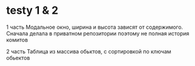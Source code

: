 # testy 1 & 2
1 часть
 Модальное окно, ширина и высота зависят от содержимого.
 Сначала делала в приватном репозитории поэтому не полная история комитов
 
2 часть 
 Таблица из массива обьктов, с сортировкой по ключам обьектов
